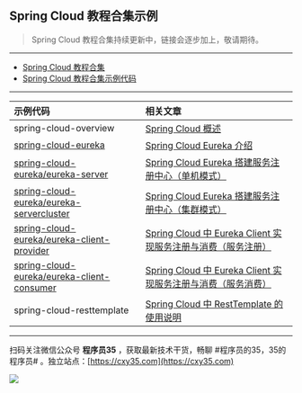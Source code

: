 ## Spring Cloud 教程合集示例

> Spring Cloud 教程合集持续更新中，链接会逐步加上，敬请期待。

---

- [Spring Cloud 教程合集](https://mp.weixin.qq.com/s/SBmcs2bxumhNz4kky1pl-A)
- [Spring Cloud 教程合集示例代码](https://github.com/cxy35/spring-cloud-samples)

---

|示例代码|相关文章|
|:-|:-|
|spring-cloud-overview|[Spring Cloud 概述](http://www.cxy35.com/2020/03/20/SpringCloud/spring-cloud-overview/)|
|[spring-cloud-eureka](https://github.com/cxy35/spring-cloud-samples/tree/master/spring-cloud-eureka)|[Spring Cloud Eureka 介绍](http://www.cxy35.com/2020/04/07/SpringCloud/spring-cloud-eureka-overview/)|
|[spring-cloud-eureka/eureka-server](https://github.com/cxy35/spring-cloud-samples/tree/master/spring-cloud-eureka/eureka-server)|[Spring Cloud Eureka 搭建服务注册中心（单机模式）](https://mp.weixin.qq.com/s/v3KbL_QnHVxuio73Am9v-A)|
|[spring-cloud-eureka/eureka-servercluster](https://github.com/cxy35/spring-cloud-samples/tree/master/spring-cloud-eureka/eureka-servercluster)|[Spring Cloud Eureka 搭建服务注册中心（集群模式）](https://mp.weixin.qq.com/s/v3KbL_QnHVxuio73Am9v-A)|
|[spring-cloud-eureka/eureka-client-provider](https://github.com/cxy35/spring-cloud-samples/tree/master/spring-cloud-eureka//eureka-client-provider)|[Spring Cloud 中 Eureka Client 实现服务注册与消费（服务注册）](https://mp.weixin.qq.com/s/APfg9FsCf_vZk8Ej0GElFg)|
|[spring-cloud-eureka/eureka-client-consumer](https://github.com/cxy35/spring-cloud-samples/tree/master/spring-cloud-eureka//eureka-client-consumer)|[Spring Cloud 中 Eureka Client 实现服务注册与消费（服务消费）](https://mp.weixin.qq.com/s/APfg9FsCf_vZk8Ej0GElFg)|
|spring-cloud-resttemplate|[Spring Cloud 中 RestTemplate 的使用说明]()|


---

扫码关注微信公众号 **程序员35** ，获取最新技术干货，畅聊 #程序员的35，35的程序员# 。独立站点：[https://cxy35.com](https://cxy35.com)

![](https://oscimg.oschina.net/oscnet/up-285838b9c516db5bb1ba760f292f2346078.JPEG)